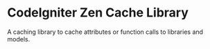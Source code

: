 CodeIgniter Zen Cache Library
=============================

A caching library to cache attributes or function calls to libraries and models.